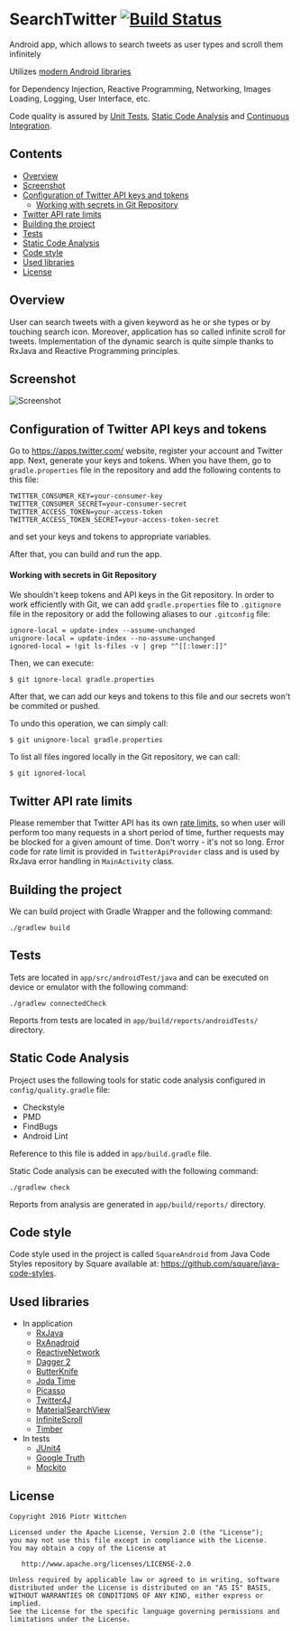 SearchTwitter [![Build Status](https://travis-ci.org/pwittchen/SearchTwitter.svg)](https://travis-ci.org/pwittchen/SearchTwitter)
=============
Android app, which allows to search tweets as user types and scroll them infinitely

Utilizes [modern Android libraries](#used-libraries)

for Dependency Injection, Reactive Programming, Networking, Images Loading, Logging, User Interface, etc.

Code quality is assured by [Unit Tests](#tests), [Static Code Analysis](#static-code-analysis) and [Continuous Integration](https://travis-ci.org/pwittchen/SearchTwitter).

Contents
--------

- [Overview](#overview)
- [Screenshot](#screenshot)
- [Configuration of Twitter API keys and tokens](#configuration-of-twitter-api-keys-and-tokens)
  - [Working with secrets in Git Repository](#working-with-secrets-in-git-repository)
- [Twitter API rate limits](#twitter-api-rate-limits)
- [Building the project](#building-the-project)
- [Tests](#tests)
- [Static Code Analysis](#static-code-analysis)
- [Code style](#code-style)
- [Used libraries](#used-libraries)
- [License](#license)

Overview
--------

User can search tweets with a given keyword as he or she types or by touching search icon. Moreover, application has so called infinite scroll for tweets. Implementation of the dynamic search is quite simple thanks to RxJava and Reactive Programming principles.

Screenshot
----------

![Screenshot](https://raw.githubusercontent.com/pwittchen/SearchTwitter/master/images/screenshot.png)

Configuration of Twitter API keys and tokens
--------------------------------------------

Go to https://apps.twitter.com/ website, register your account and Twitter app. Next, generate your keys and tokens.
When you have them, go to `gradle.properties` file in the repository
and add the following contents to this file:

```
TWITTER_CONSUMER_KEY=your-consumer-key
TWITTER_CONSUMER_SECRET=your-consumer-secret
TWITTER_ACCESS_TOKEN=your-access-token
TWITTER_ACCESS_TOKEN_SECRET=your-access-token-secret
```

and set your keys and tokens to appropriate variables.

After that, you can build and run the app.

#### Working with secrets in Git Repository

We shouldn't keep tokens and API keys in the Git repository. In order to work efficiently with Git, we can add `gradle.properties` file to `.gitignore` file in the repository or add the following aliases to our `.gitconfig` file:

```
ignore-local = update-index --assume-unchanged
unignore-local = update-index --no-assume-unchanged
ignored-local = !git ls-files -v | grep "^[[:lower:]]"
```

Then, we can execute:
```
$ git ignore-local gradle.properties
```
After that, we can add our keys and tokens to this file and our secrets won't be commited or pushed.

To undo this operation, we can simply call:
```
$ git unignore-local gradle.properties
```
To list all files ingored locally in the Git repository, we can call:
```
$ git ignored-local
```

Twitter API rate limits
-----------------------

Please remember that Twitter API has its own [rate limits](https://dev.twitter.com/rest/public/rate-limiting), so when user will perform too many requests in a short period of time, further requests may be blocked for a given amount of time. Don't worry - it's not so long. Error code for rate limit is provided in `TwitterApiProvider` class and is used by RxJava error handling in `MainActivity` class.

Building the project
--------------------

We can build project with Gradle Wrapper and the following command:

```
./gradlew build
```

Tests
-----

Tets are located in `app/src/androidTest/java` and can be executed on device or emulator with the following command:

```
./gradlew connectedCheck
```

Reports from tests are located in `app/build/reports/androidTests/` directory.

Static Code Analysis
--------------------

Project uses the following tools for static code analysis configured in `config/quality.gradle`
file:
- Checkstyle
- PMD
- FindBugs
- Android Lint

Reference to this file is added in `app/build.gradle` file.

Static Code analysis can be executed with the following command:

```
./gradlew check
```

Reports from analysis are generated in `app/build/reports/` directory.

Code style
----------

Code style used in the project is called `SquareAndroid` from Java Code Styles repository by Square available at: https://github.com/square/java-code-styles.

Used libraries
--------------
- In application
  - [RxJava](https://github.com/ReactiveX/RxJava)
  - [RxAnadroid](https://github.com/ReactiveX/RxAndroid)
  - [ReactiveNetwork](https://github.com/pwittchen/ReactiveNetwork)
  - [Dagger 2](https://github.com/google/dagger)
  - [ButterKnife](https://github.com/JakeWharton/butterknife)
  - [Joda Time](https://github.com/JodaOrg/joda-time)
  - [Picasso](https://github.com/square/picasso)
  - [Twitter4J](https://github.com/yusuke/twitter4j)
  - [MaterialSearchView](https://github.com/MiguelCatalan/MaterialSearchView)
  - [InfiniteScroll](https://github.com/pwittchen/InfiniteScroll)
  - [Timber](https://github.com/JakeWharton/timber/)
- In tests
  - [JUnit4](https://github.com/junit-team/junit)
  - [Google Truth](https://github.com/google/truth)
  - [Mockito](https://github.com/mockito/mockito)

License
-------

    Copyright 2016 Piotr Wittchen

    Licensed under the Apache License, Version 2.0 (the "License");
    you may not use this file except in compliance with the License.
    You may obtain a copy of the License at

       http://www.apache.org/licenses/LICENSE-2.0

    Unless required by applicable law or agreed to in writing, software
    distributed under the License is distributed on an "AS IS" BASIS,
    WITHOUT WARRANTIES OR CONDITIONS OF ANY KIND, either express or implied.
    See the License for the specific language governing permissions and
    limitations under the License.
